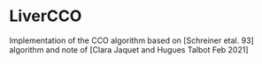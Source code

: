 # LiverCCO



Implementation of the CCO algorithm based on [Schreiner etal. 93] algorithm and note of [Clara Jaquet and Hugues Talbot  Feb 2021]


